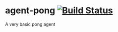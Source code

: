 # agent-pong [![Build Status](https://travis-ci.org/crucibuild/agent-pong.svg?branch=master)](https://travis-ci.org/crucibuild/agent-pong)
A very basic pong agent
